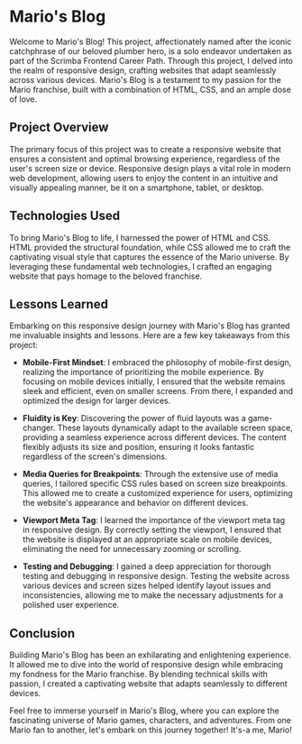 # Mario's Blog

Welcome to Mario's Blog! This project, affectionately named after the iconic catchphrase of our beloved plumber hero, is a solo endeavor undertaken as part of the Scrimba Frontend Career Path. Through this project, I delved into the realm of responsive design, crafting websites that adapt seamlessly across various devices. Mario's Blog is a testament to my passion for the Mario franchise, built with a combination of HTML, CSS, and an ample dose of love.

## Project Overview

The primary focus of this project was to create a responsive website that ensures a consistent and optimal browsing experience, regardless of the user's screen size or device. Responsive design plays a vital role in modern web development, allowing users to enjoy the content in an intuitive and visually appealing manner, be it on a smartphone, tablet, or desktop.

## Technologies Used

To bring Mario's Blog to life, I harnessed the power of HTML and CSS. HTML provided the structural foundation, while CSS allowed me to craft the captivating visual style that captures the essence of the Mario universe. By leveraging these fundamental web technologies, I crafted an engaging website that pays homage to the beloved franchise.

## Lessons Learned

Embarking on this responsive design journey with Mario's Blog has granted me invaluable insights and lessons. Here are a few key takeaways from this project:

- **Mobile-First Mindset**: I embraced the philosophy of mobile-first design, realizing the importance of prioritizing the mobile experience. By focusing on mobile devices initially, I ensured that the website remains sleek and efficient, even on smaller screens. From there, I expanded and optimized the design for larger devices.

- **Fluidity is Key**: Discovering the power of fluid layouts was a game-changer. These layouts dynamically adapt to the available screen space, providing a seamless experience across different devices. The content flexibly adjusts its size and position, ensuring it looks fantastic regardless of the screen's dimensions.

- **Media Queries for Breakpoints**: Through the extensive use of media queries, I tailored specific CSS rules based on screen size breakpoints. This allowed me to create a customized experience for users, optimizing the website's appearance and behavior on different devices.

- **Viewport Meta Tag**: I learned the importance of the viewport meta tag in responsive design. By correctly setting the viewport, I ensured that the website is displayed at an appropriate scale on mobile devices, eliminating the need for unnecessary zooming or scrolling.

- **Testing and Debugging**: I gained a deep appreciation for thorough testing and debugging in responsive design. Testing the website across various devices and screen sizes helped identify layout issues and inconsistencies, allowing me to make the necessary adjustments for a polished user experience.

## Conclusion

Building Mario's Blog has been an exhilarating and enlightening experience. It allowed me to dive into the world of responsive design while embracing my fondness for the Mario franchise. By blending technical skills with passion, I created a captivating website that adapts seamlessly to different devices.

Feel free to immerse yourself in Mario's Blog, where you can explore the fascinating universe of Mario games, characters, and adventures. From one Mario fan to another, let's embark on this journey together! It's-a me, Mario!
